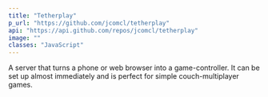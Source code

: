 ```yaml
---
title: "Tetherplay"
p_url: "https://github.com/jcomcl/tetherplay"
api: "https://api.github.com/repos/jcomcl/tetherplay"
image: ""
classes: "JavaScript"
---
```

A server that turns a phone or web browser into a game-controller. It can be set up almost immediately and is perfect for simple couch-multiplayer games.
